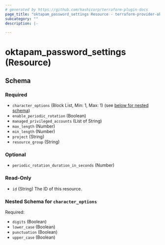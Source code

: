 ```yaml
---
# generated by https://github.com/hashicorp/terraform-plugin-docs
page_title: "oktapam_password_settings Resource - terraform-provider-oktapam"
subcategory: ""
description: |-
  
---
```


# oktapam_password_settings (Resource)





<!-- schema generated by tfplugindocs -->
## Schema

### Required

- `character_options` (Block List, Min: 1, Max: 1) (see [below for nested schema](#nestedblock--character_options))
- `enable_periodic_rotation` (Boolean)
- `managed_privileged_accounts` (List of String)
- `max_length` (Number)
- `min_length` (Number)
- `project` (String)
- `resource_group` (String)

### Optional

- `periodic_rotation_duration_in_seconds` (Number)

### Read-Only

- `id` (String) The ID of this resource.

<a id="nestedblock--character_options"></a>
### Nested Schema for `character_options`

Required:

- `digits` (Boolean)
- `lower_case` (Boolean)
- `punctuation` (Boolean)
- `upper_case` (Boolean)



